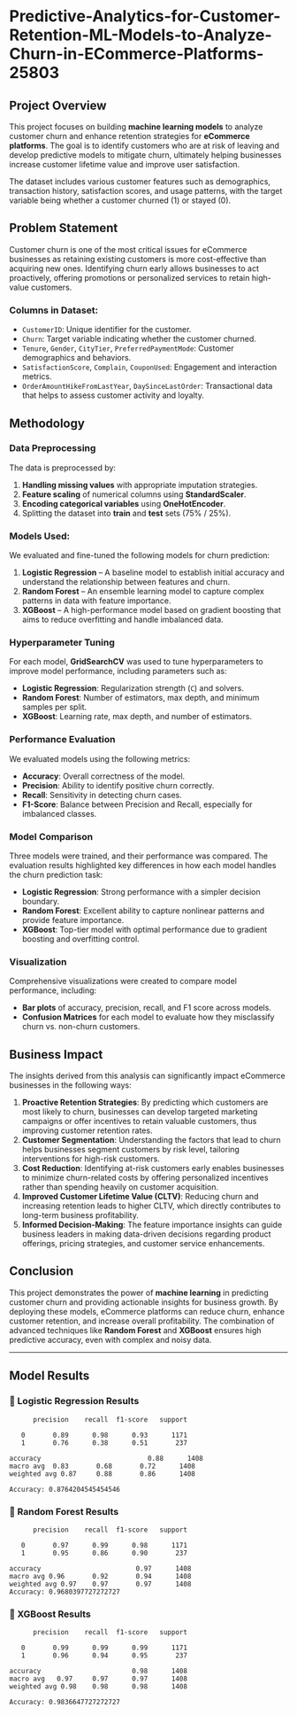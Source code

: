 # Predictive-Analytics-for-Customer-Retention-ML-Models-to-Analyze-Churn-in-ECommerce-Platforms-25803
## Project Overview

This project focuses on building **machine learning models** to analyze customer churn and enhance retention strategies for **eCommerce platforms**. The goal is to identify customers who are at risk of leaving and develop predictive models to mitigate churn, ultimately helping businesses increase customer lifetime value and improve user satisfaction.

The dataset includes various customer features such as demographics, transaction history, satisfaction scores, and usage patterns, with the target variable being whether a customer churned (1) or stayed (0).

## Problem Statement

Customer churn is one of the most critical issues for eCommerce businesses as retaining existing customers is more cost-effective than acquiring new ones. Identifying churn early allows businesses to act proactively, offering promotions or personalized services to retain high-value customers.

### Columns in Dataset:
- `CustomerID`: Unique identifier for the customer.
- `Churn`: Target variable indicating whether the customer churned.
- `Tenure`, `Gender`, `CityTier`, `PreferredPaymentMode`: Customer demographics and behaviors.
- `SatisfactionScore`, `Complain`, `CouponUsed`: Engagement and interaction metrics.
- `OrderAmountHikeFromLastYear`, `DaySinceLastOrder`: Transactional data that helps to assess customer activity and loyalty.

## Methodology

### Data Preprocessing
The data is preprocessed by:
1. **Handling missing values** with appropriate imputation strategies.
2. **Feature scaling** of numerical columns using **StandardScaler**.
3. **Encoding categorical variables** using **OneHotEncoder**.
4. Splitting the dataset into **train** and **test** sets (75% / 25%).

### Models Used:
We evaluated and fine-tuned the following models for churn prediction:
1. **Logistic Regression** – A baseline model to establish initial accuracy and understand the relationship between features and churn.
2. **Random Forest** – An ensemble learning model to capture complex patterns in data with feature importance.
3. **XGBoost** – A high-performance model based on gradient boosting that aims to reduce overfitting and handle imbalanced data.

### Hyperparameter Tuning
For each model, **GridSearchCV** was used to tune hyperparameters to improve model performance, including parameters such as:
- **Logistic Regression**: Regularization strength (`C`) and solvers.
- **Random Forest**: Number of estimators, max depth, and minimum samples per split.
- **XGBoost**: Learning rate, max depth, and number of estimators.

### Performance Evaluation
We evaluated models using the following metrics:
- **Accuracy**: Overall correctness of the model.
- **Precision**: Ability to identify positive churn correctly.
- **Recall**: Sensitivity in detecting churn cases.
- **F1-Score**: Balance between Precision and Recall, especially for imbalanced classes.

### Model Comparison
Three models were trained, and their performance was compared. The evaluation results highlighted key differences in how each model handles the churn prediction task:

- **Logistic Regression**: Strong performance with a simpler decision boundary.
- **Random Forest**: Excellent ability to capture nonlinear patterns and provide feature importance.
- **XGBoost**: Top-tier model with optimal performance due to gradient boosting and overfitting control.

### Visualization
Comprehensive visualizations were created to compare model performance, including:
- **Bar plots** of accuracy, precision, recall, and F1 score across models.
- **Confusion Matrices** for each model to evaluate how they misclassify churn vs. non-churn customers.

## Business Impact

The insights derived from this analysis can significantly impact eCommerce businesses in the following ways:

1. **Proactive Retention Strategies**: By predicting which customers are most likely to churn, businesses can develop targeted marketing campaigns or offer incentives to retain valuable customers, thus improving customer retention rates.
2. **Customer Segmentation**: Understanding the factors that lead to churn helps businesses segment customers by risk level, tailoring interventions for high-risk customers.
3. **Cost Reduction**: Identifying at-risk customers early enables businesses to minimize churn-related costs by offering personalized incentives rather than spending heavily on customer acquisition.
4. **Improved Customer Lifetime Value (CLTV)**: Reducing churn and increasing retention leads to higher CLTV, which directly contributes to long-term business profitability.
5. **Informed Decision-Making**: The feature importance insights can guide business leaders in making data-driven decisions regarding product offerings, pricing strategies, and customer service enhancements.

## Conclusion

This project demonstrates the power of **machine learning** in predicting customer churn and providing actionable insights for business growth. By deploying these models, eCommerce platforms can reduce churn, enhance customer retention, and increase overall profitability. The combination of advanced techniques like **Random Forest** and **XGBoost** ensures high predictive accuracy, even with complex and noisy data.


---

## Model Results

### 📘 Logistic Regression Results
          precision    recall  f1-score   support

       0       0.89      0.98      0.93      1171
       1       0.76      0.38      0.51       237

    accuracy                           0.88      1408
    macro avg  0.83       0.68       0.72      1408 
    weighted avg 0.87     0.88       0.86      1408

    Accuracy: 0.8764204545454546



### 🌲 Random Forest Results
          precision    recall  f1-score   support

       0       0.97      0.99      0.98      1171
       1       0.95      0.86      0.90       237

    accuracy                        0.97      1408
    macro avg 0.96       0.92       0.94      1408 
    weighted avg 0.97    0.97       0.97      1408
    Accuracy: 0.9680397727272727


    
### 🚀 XGBoost Results

          precision    recall  f1-score   support

       0       0.99      0.99      0.99      1171
       1       0.96      0.94      0.95       237

    accuracy                       0.98      1408
    macro avg   0.97     0.97      0.97      1408 
    weighted avg 0.98    0.98      0.98      1408

    Accuracy: 0.9836647727272727



    
